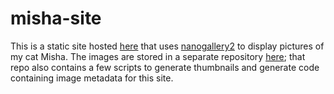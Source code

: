 # misha-site

This is a static site hosted
[here](https://mwiens91.github.io/misha-site/) that uses
[nanogallery2](https://nanogallery2.nanostudio.org/) to display pictures of
my cat Misha. The images are stored in a separate repository
[here](https://github.com/mwiens91/misha-pics/); that repo also contains
a few scripts to generate thumbnails and generate code containing image
metadata for this site.
